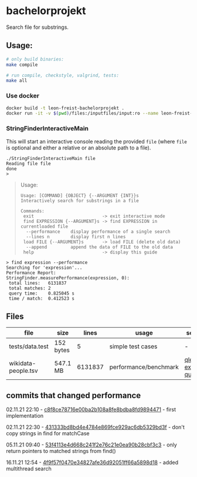 # bachelorprojekt
Search file for substrings.
## Usage:
```bash
# only build binaries:
make compile

# run compile, checkstyle, valgrind, tests:
make all
```
### Use docker
```bash
docker build -t leon-freist-bachelorprojekt .
docker run -it -v $(pwd)/files:/inputfiles/input:ro --name leon-freist-bachelorprojekt leon-freist-bachelorprojekt
```

### StringFinderInteractiveMain
This will start an interactive console reading the provided `file` (where `file` is optional and either a relative or an absolute path to a file).

```
./StringFinderInteractiveMain file
Reading file file
done
>
```
> Usage:
> ```
> Usage: [COMMAND] {OBJECT} {--ARGUMENT {INT}}s
> Interactively search for substrings in a file
> 
> Commands:
>  exit                          -> exit interactive mode
>  find EXPRESSION {--ARGUMENT}s -> find EXPRESSION in currentloaded file
>   --performance    display performance of a single search
>   --lines n        display first n lines
>  load FILE {--ARGUMENT}s       -> load FILE (delete old data)
>   --append         append the data of FILE to the old data
>  help                          -> display this guide
> ```

```
> find expression --performance
Searching for 'expression'...
Performance Report:
StringFinder.measurePerformance(expression, 0):
 total lines:   6131837
 total matches: 2
 query time:    0.825045 s
 time / match:  0.412523 s
```

## Files
| file                      | size      | lines   | usage                 | source                                                                    | Download                                                          |
|---------------------------|-----------|---------|-----------------------|---------------------------------------------------------------------------|-------------------------------------------------------------------|
| tests/data.test           | 152 bytes | 5       | simple test cases     | -                                                                         | -                                                                 |
| wikidata-people.tsv       | 547.1 MB  | 6131837 | performance/benchmark | [qlever example query](https://qlever.cs.uni-freiburg.de/wikidata/P1IH3H) | [download](https://qlever.cs.uni-freiburg.de/wikidata/P1IH3H#tsv) |

## commits that changed performance

02.11.21 22:10 - [c8f8ce78716e00ba2b108a8fe8bdba8fd9894471](https://github.com/lfreist/bachelorprojekt/commit/c8f8ce78716e00ba2b108a8fe8bdba8fd9894471) - first implementation

02.11.21 22:30 - [431333bd8bd4e4784e869fce929ac6db5329bd3f](https://github.com/lfreist/bachelorprojekt/commit/431333bd8bd4e4784e869fce929ac6db5329bd3f) - don't copy strings in find for matchCase

05.11.21 09:40 - [53f4113e4d668c241f2e76c21e0ea90b28cbf3c3](https://github.com/lfreist/bachelorprojekt/commit/53f4113e4d668c241f2e76c21e0ea90b28cbf3c3) - only return pointers to matched strings from find()

16.11.21 12:54 - [4f9f57f0470e34827afe36d92051ff66a5898d18](https://github.com/lfreist/bachelorprojekt/commit/4f9f57f0470e34827afe36d92051ff66a5898d18) - added multithread search
